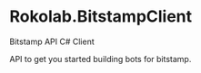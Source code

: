 # Rokolab.BitstampClient

Bitstamp API C# Client

API to get you started building bots for bitstamp.
